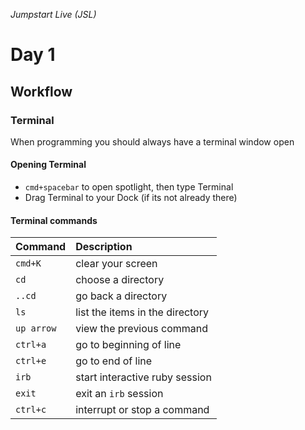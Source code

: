 _Jumpstart Live (JSL)_
# Day 1
## Workflow

### Terminal
When programming you should always have a terminal window open

#### Opening Terminal
* `cmd+spacebar` to open spotlight, then type Terminal
* Drag Terminal to your Dock (if its not already there)

#### Terminal commands

| Command | Description |
| :--- | :--- |
| `cmd+K` | clear your screen |
| `cd` | choose a directory |
| `..cd` | go back a directory |
| `ls` | list the items in the directory |
| `up arrow` | view the previous command |
| `ctrl+a` | go to beginning of line |
| `ctrl+e` | go to end of line |
| `irb` | start interactive ruby session |
| `exit` | exit an `irb` session |
| `ctrl+c` | interrupt or stop a command |